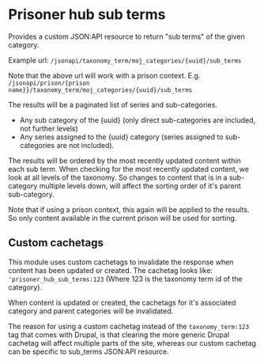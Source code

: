 # Prisoner hub sub terms

Provides a custom JSON:API resource to return "sub terms" of the given category.

Example url:
`/jsonapi/taxonomy_term/moj_categories/{uuid}/sub_terms`

Note that the above url will work with a prison context.  E.g.
`/jsonapi/prison/{prison name}}/taxonomy_term/moj_categories/{uuid}/sub_terms`

The results will be a paginated list of series and sub-categories.
- Any sub category of the {uuid} (only direct sub-categories are included, not further levels)
- Any series assigned to the {uuid} category (series assigned to sub-categories are not included).

The results will be ordered by the most recently updated content within each sub term.
When checking for the most recently updated content, we look at all levels of the taxonomy.  So changes to content that
is in a sub-category multiple levels down, will affect the sorting order of it's parent sub-category.

Note that if using a prison context, this again will be applied to the results.  So only content available in the
current prison will be used for sorting.

## Custom cachetags
This module uses custom cachetags to invalidate the response when content has been updated or created.
The cachetag looks like:
`'prisoner_hub_sub_terms:123`
(Where 123 is the taxonomy term id of the category).

When content is updated or created, the cachetags for it's associated category and parent categories will be invalidated.

The reason for using a custom cachetag instead of the `taxonomy_term:123` tag that comes with Drupal, is that clearing
the more generic Drupal cachetag will affect multiple parts of the site, whereas our custom cachetag can be specific
to sub_terms JSON:API resource.
